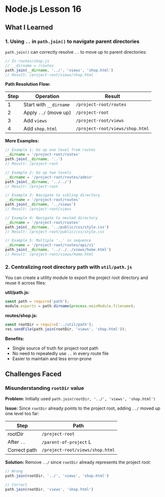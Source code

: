 # Node.js Lesson 16

## What I Learned

### 1. Using `..` in `path.join()` to navigate parent directories

`path.join()` can correctly resolve `..` to move up to parent directories:

```javascript
// In routes/shop.js
// __dirname = /routes
path.join(__dirname, '../', 'views', 'shop.html')
// Result: /project-root/views/shop.html
```

**Path Resolution Flow:**

| Step | Operation | Result |
|------|-----------|--------|
| 1 | Start with `__dirname` | `/project-root/routes` |
| 2 | Apply `../` (move up) | `/project-root` |
| 3 | Add `views` | `/project-root/views` |
| 4 | Add `shop.html` | `/project-root/views/shop.html` |

**More Examples:**

```javascript
// Example 1: Go up one level from routes
__dirname = '/project-root/routes'
path.join(__dirname, '..')
// Result: /project-root

// Example 2: Go up two levels
__dirname = '/project-root/routes/admin'
path.join(__dirname, '../../')
// Result: /project-root

// Example 3: Navigate to sibling directory
__dirname = '/project-root/routes'
path.join(__dirname, '../views')
// Result: /project-root/views

// Example 4: Navigate to nested directory
__dirname = '/project-root/routes'
path.join(__dirname, '../public/css/style.css')
// Result: /project-root/public/css/style.css

// Example 5: Multiple '..' in sequence
__dirname = '/project-root/routes/api/v1'
path.join(__dirname, '../../../views/home.html')
// Result: /project-root/views/home.html
```

### 2. Centralizing root directory path with `util/path.js`

You can create a utility module to export the project root directory and reuse it across files:

**util/path.js:**
```javascript
const path = require('path');
module.exports = path.dirname(process.mainModule.filename);
```

**routes/shop.js:**
```javascript
const rootDir = require('../util/path');
res.sendFile(path.join(rootDir, 'views', 'shop.html'));
```

**Benefits:**
- Single source of truth for project root path
- No need to repeatedly use `..` in every route file
- Easier to maintain and less error-prone

## Challenges Faced

### Misunderstanding `rootDir` value

**Problem:** Initially used `path.join(rootDir, '../', 'views', 'shop.html')`

**Issue:** Since `rootDir` already points to the project root, adding `../` moved up one level too far:

| Step | Path |
|------|------|
| rootDir | `/project-root` |
| After `..` | `/parent-of-project` L |
| Correct path | `/project-root/views/shop.html` |

**Solution:** Remove `../` since `rootDir` already represents the project root:

```javascript
// Wrong
path.join(rootDir, '../', 'views', 'shop.html')

// Correct
path.join(rootDir, 'views', 'shop.html')
```
